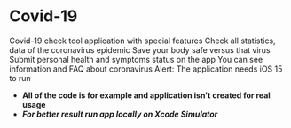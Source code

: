 # Covid-19

Covid-19 check tool application with special features
Check all statistics, data of the coronavirus epidemic
Save your body safe versus that virus
Submit personal health and symptoms status on the app
You can see information and FAQ about coronavirus
Alert: The application needs iOS 15 to run

- **All of the code is for example and application isn't created for real usage**
- ***For better result run app locally on Xcode Simulator***
